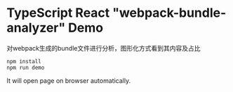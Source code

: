 TypeScript React "webpack-bundle-analyzer" Demo
=================================

对webpack生成的bundle文件进行分析，图形化方式看到其内容及占比

```
npm install
npm run demo
```

It will open page on browser automatically.
